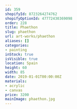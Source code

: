 ```yaml
---
id: 359
shopifyId: 8723264274762
shopifyOptionId: 47772430369098
order: 228
title: Phaethon
slug: phaethon
url: art-works/phaethon
aliases: []
categories:
- painting
inStock: true
isVisible: true
location: Spain
height: 60
width: 85
date: 2019-01-01T00:00:00Z
materials:
- acrylic
- canvas
price: 3200
mainImage: phaethon.jpg
---
```

